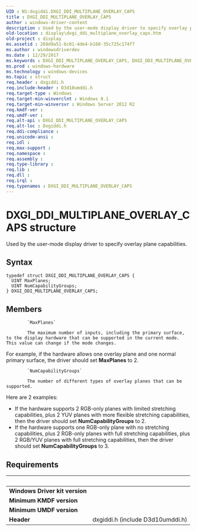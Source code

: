 ```yaml
---
UID : NS:dxgiddi.DXGI_DDI_MULTIPLANE_OVERLAY_CAPS
title : DXGI_DDI_MULTIPLANE_OVERLAY_CAPS
author : windows-driver-content
description : Used by the user-mode display driver to specify overlay plane capabilities.
old-location : display\dxgi_ddi_multiplane_overlay_caps.htm
old-project : display
ms.assetid : 269d9a51-bc01-4de4-b160-35c725c174f7
ms.author : windowsdriverdev
ms.date : 12/29/2017
ms.keywords : DXGI_DDI_MULTIPLANE_OVERLAY_CAPS, DXGI_DDI_MULTIPLANE_OVERLAY_CAPS
ms.prod : windows-hardware
ms.technology : windows-devices
ms.topic : struct
req.header : dxgiddi.h
req.include-header : D3d10umddi.h
req.target-type : Windows
req.target-min-winverclnt : Windows 8.1
req.target-min-winversvr : Windows Server 2012 R2
req.kmdf-ver : 
req.umdf-ver : 
req.alt-api : DXGI_DDI_MULTIPLANE_OVERLAY_CAPS
req.alt-loc : Dxgiddi.h
req.ddi-compliance : 
req.unicode-ansi : 
req.idl : 
req.max-support : 
req.namespace : 
req.assembly : 
req.type-library : 
req.lib : 
req.dll : 
req.irql : 
req.typenames : DXGI_DDI_MULTIPLANE_OVERLAY_CAPS
---
```


# DXGI_DDI_MULTIPLANE_OVERLAY_CAPS structure
Used by the user-mode display driver to specify overlay plane capabilities.

## Syntax
````
typedef struct DXGI_DDI_MULTIPLANE_OVERLAY_CAPS {
  UINT MaxPlanes;
  UINT NumCapabilityGroups;
} DXGI_DDI_MULTIPLANE_OVERLAY_CAPS;
````

## Members

        
            `MaxPlanes`

            The maximum number of inputs, including the primary surface, to the display hardware that can be supported in the current mode. This value can change if the mode changes.

For example, if the hardware allows one overlay plane and one normal primary surface, the driver should set <b>MaxPlanes</b> to 2.
        
            `NumCapabilityGroups`

            The number of different types of overlay planes that can be supported.

Here are 2 examples:

<ul>
<li>If the hardware supports 2 RGB-only planes with limited stretching capabilities, plus 2 YUV planes with more flexible stretching capabilities, then the driver should set <b>NumCapabilityGroups</b> to 2.</li>
<li>If the hardware supports one RGB-only plane with no stretching capabilities, plus 2 RGB-only planes with full  stretching capabilities, plus 2 RGB/YUV planes with full stretching capabilities, then the driver should set <b>NumCapabilityGroups</b> to 3.</li>
</ul>


## Requirements
| &nbsp; | &nbsp; |
| ---- |:---- |
| **Windows Driver kit version** |  |
| **Minimum KMDF version** |  |
| **Minimum UMDF version** |  |
| **Header** | dxgiddi.h (include D3d10umddi.h) |